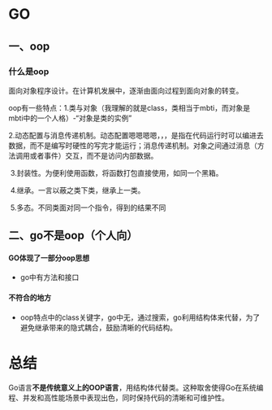 # GO

## 一、oop

### 什么是oop

面向对象程序设计。在计算机发展中，逐渐由面向过程到面向对象的转变。

oop有一些特点：1.类与对象（我理解的就是class，类相当于mbti，而对象是mbti中的一个人格）-“对象是类的实例”

​                               2.动态配置与消息传递机制。动态配置嗯嗯嗯嗯，，，是指在代码运行时可以编进去数据，而不是编写时硬性的写完才能运行；消息传递机制。对象之间通过消息（方法调用或者事件）交互，而不是访问内部数据。

​                                3.封装性。为便利使用函数，将函数打包直接使用，如同一个黑箱。

​                                4.继承。一言以蔽之类下类，继承上一类。

​                                5.多态。不同类面对同一个指令，得到的结果不同

## 二、go不是oop（个人向）

#### GO体现了一部分oop思想

- go中有方法和接口

#### 不符合的地方

- oop特点中的class关键字，go中无，通过搜索，go利用结构体来代替，为了避免继承带来的隐式耦合，鼓励清晰的代码结构。

# 总结

Go语言**不是传统意义上的OOP语言**，用结构体代替类。这种取舍使得Go在系统编程、并发和高性能场景中表现出色，同时保持代码的清晰和可维护性。